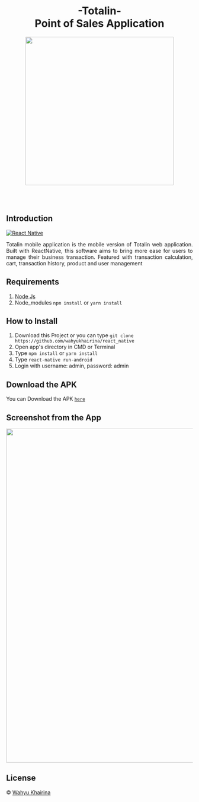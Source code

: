 <h1 align='center'>-Totalin-<br>Point of Sales Application</h1>

<p align='center'>
    <img width="400" src='https://user-images.githubusercontent.com/61218212/78546040-015ab180-7827-11ea-86ca-9846fdb5b058.gif' />
</p>

<br>
<br>

## Introduction
[![React Native](https://img.shields.io/badge/react%20native-v0.60.5-blue)](https://facebook.github.io/react-native/)

<p align='justify'>Totalin mobile application is the mobile version of Totalin web application. Built with ReactNative, this software aims to bring more ease for users to manage their business transaction. Featured with transaction calculation, cart, transaction history, product and user management</p>

## Requirements
1. <a href="https://nodejs.org/en/download/">Node Js</a>
2. Node_modules ``` npm install ``` or ``` yarn install ```

## How to Install
1. Download this Project or you can type ``` git clone https://github.com/wahyukhairina/react_native ```
2. Open app's directory in CMD or Terminal
3. Type ` npm install ` or ` yarn install `
4. Type ` react-native run-android `
5. Login with username: admin, password: admin

## Download the APK
You can Download the APK [`here`](https://drive.google.com/drive/folders/1FwjDWAkvQcoO0zuzinKwzyIZv9tG6eBK)


## Screenshot from the App
<p align='center'>
  <span>
      <image width="900" src="https://user-images.githubusercontent.com/61218212/78548788-8778f700-782b-11ea-9bfd-98ccd36964f3.png" />
      
  </span>
</p>

## License
© [Wahyu Khairina](https://github.com/wahyukhairina/ " Wahyu Khairina")

